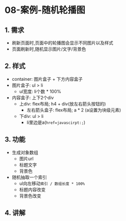 # 08-案例-随机轮播图

## 1. 需求

- 刷新页面时,页面中的轮播图会显示不同图片以及样式
- 页面刷新时,随机显示图片/文字/背景色

## 2. 样式

- container: 图片盒子 + 下方内容盒子
- 图片盒子: ul > li
  - ul宽度: li个数 * 100%
- 内容盒子: 上下2个div
  - 上div: flex布局; h4 + div(放左右箭头按钮的)
    - 左右箭头盒子: flex布局; a * 2 (a设置为块级元素)
  - 下div: ul > li
    - li里边是a(`href=javascirpt:;`)

## 3. 功能

- 生成对象数组
  - 图片url
  - 标题文字
  - 背景色
- 随机抽取一个索引
  - ul向左移动`索引 / 数组长度 * 100%`
  - 标题内容改变
  - 背景色改变

## 4. 讲解